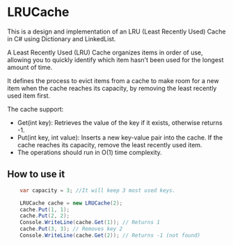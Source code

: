 # LRUCache

This is a design and implementation of an LRU (Least Recently Used) Cache in C# using Dictionary and LinkedList.

A Least Recently Used (LRU) Cache organizes items in order of use, allowing you to quickly identify which item hasn't been used for the longest amount of time.

It defines the process to evict items from a cache to make room for a new item when the cache reaches its capacity, by removing the least recently used item first.

The cache support:
 - Get(int key): Retrieves the value of the key if it exists, otherwise returns -1.
 - Put(int key, int value): Inserts a new key-value pair into the cache. If the cache reaches its capacity, remove the least recently used item.
 - The operations should run in O(1) time complexity.

## How to use it

```cs
    var capacity = 3; //It will keep 3 most used keys.

    LRUCache cache = new LRUCache(2);
    cache.Put(1, 1);
    cache.Put(2, 2);
    Console.WriteLine(cache.Get(1)); // Returns 1
    cache.Put(3, 3); // Removes key 2
    Console.WriteLine(cache.Get(2)); // Returns -1 (not found)
```